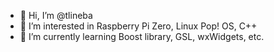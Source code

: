 - 👋 Hi, I’m @tlineba
- 👀 I’m interested in Raspberry Pi Zero, Linux Pop! OS, C++ 
- 🌱 I’m currently learning Boost library, GSL, wxWidgets, etc.
